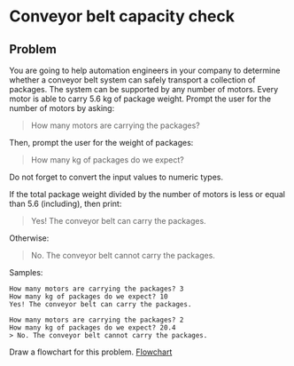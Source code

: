 # Conveyor belt capacity check

## Problem
You are going to help automation engineers in your company to determine whether a conveyor belt system can safely transport a collection of packages.
The system can be supported by any number of motors. Every motor is able to carry  5.6 kg of package weight.
Prompt the user for the number of motors by asking:

> How many motors are carrying the packages?

Then, prompt the user for the weight of packages:
> How many kg of packages do we expect?

Do not forget to convert the input values to numeric types.

If the total package weight divided by the number of motors is less or equal  than 5.6 (including), then print:
> Yes! The conveyor belt can carry the packages.

Otherwise:
> No. The conveyor belt cannot carry the packages.

Samples:

```
How many motors are carrying the packages? 3
How many kg of packages do we expect? 10
Yes! The conveyor belt can carry the packages.
```
```
How many motors are carrying the packages? 2
How many kg of packages do we expect? 20.4
> No. The conveyor belt cannot carry the packages.
```

Draw a flowchart for this problem.
[Flowchart](flowchart.png)
